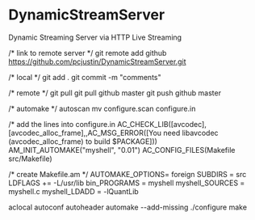 DynamicStreamServer
===================

Dynamic Streaming Server via HTTP Live Streaming

/* link to remote server */
git remote add github https://github.com/pcjustin/DynamicStreamServer.git

/* local */
git add .
git commit -m "comments"

/* remote */
git pull
git pull github master
git push github master

/* automake */
autoscan
mv configure.scan configure.in

/* add the lines into configure.in
AC_CHECK_LIB([avcodec],[avcodec_alloc_frame],,AC_MSG_ERROR([You need libavcodec (avcodec_alloc_frame) to build $PACKAGE]))
AM_INIT_AUTOMAKE("myshell", "0.01")
AC_CONFIG_FILES(Makefile
        src/Makefile)

/* create Makefile.am */
AUTOMAKE_OPTIONS= foreign 
SUBDIRS = src
LDFLAGS += -L/usr/lib
bin_PROGRAMS = myshell
myshell_SOURCES = myshell.c
myshell_LDADD = -lQuantLib

aclocal
autoconf
autoheader
automake --add-missing
./configure
make

